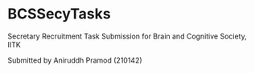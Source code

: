 # BCSSecyTasks
Secretary Recruitment Task Submission for Brain and Cognitive Society, IITK

Submitted by Aniruddh Pramod (210142)

